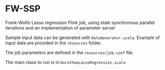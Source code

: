 # FW-SSP

Frank-Wolfe Lasso regression Flink job, using stale synchronous parallel iterations and an implementation of parameter server

Sample input data can be generated with `DataGenerator.scala`. Example of input data are provided in the `resources` folder.

The job parameters are defined in the `resources/job.conf` file.

The main class to run is in `DorotheaLassoRegression.scala`